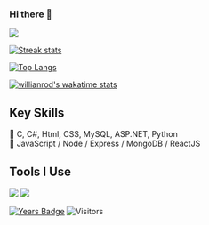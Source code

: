 ### Hi there 👋

<a href="https://github.com/anuraghazra/github-readme-stats">
  <img align="center" src="https://github-readme-stats.vercel.app/api?username=ayoubgm&hide=issues&count_private=true&include_all_commits=true&show_icons=true&theme=highcontrast" />
</a>

[![Streak stats](https://github-readme-streak-stats.herokuapp.com/?user=ayoubgm&currStreakNum=2FD3EB&fire=pink&sideLabels=F00&theme=radical)](https://github.com/ayoubgm)

[![Top Langs](https://github-readme-stats.vercel.app/api/top-langs/?username=ayoubgm&layout=compact&theme=highcontrast)](https://github.com/anuraghazra/github-readme-stats)

[![willianrod's wakatime stats](https://github-readme-stats.vercel.app/api/wakatime?username=MrBrew&layout=compact&theme=highcontrast)](https://github.com/anuraghazra/github-readme-stats)

## Key Skills
<p>
  💬 C, C#, Html, CSS, MySQL, ASP.NET, Python <br>
  📖 JavaScript / Node / Express / MongoDB / ReactJS
</p>

## Tools I Use
<p>
  <img src="https://img.shields.io/badge/VScode-007acc?logo=Visual-Studio-Code&labelColor=007acc&logoColor=ffffff" />
  <img src="https://img.shields.io/badge/Github-181717?logo=GitHub&labelColor=181717&logoColor=ffffff" />
</p>

[![Years Badge](https://badges.pufler.dev/years/ayoubgm)](https://badges.pufler.dev)
![Visitors](https://visitor-badge.laobi.icu/badge?page_id=ayoubgm.ayoubgm)

